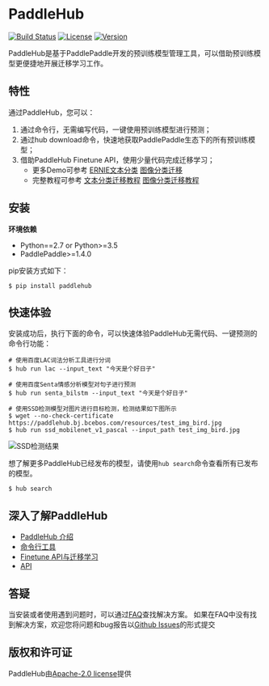 # PaddleHub

[![Build Status](https://travis-ci.org/PaddlePaddle/PaddleHub.svg?branch=develop)](https://travis-ci.org/PaddlePaddle/PaddleHub)
[![License](https://img.shields.io/badge/license-Apache%202-blue.svg)](LICENSE)
[![Version](https://img.shields.io/github/release/PaddlePaddle/PaddleHub.svg)](https://github.com/PaddlePaddle/PaddleHub/releases)

PaddleHub是基于PaddlePaddle开发的预训练模型管理工具，可以借助预训练模型更便捷地开展迁移学习工作。

## 特性

通过PaddleHub，您可以：

1. 通过命令行，无需编写代码，一键使用预训练模型进行预测；
2. 通过hub download命令，快速地获取PaddlePaddle生态下的所有预训练模型；
3. 借助PaddleHub Finetune API，使用少量代码完成迁移学习；
   - 更多Demo可参考 [ERNIE文本分类](https://github.com/PaddlePaddle/PaddleHub/tree/release/v0.5.0/demo/text-classification) [图像分类迁移](https://github.com/PaddlePaddle/PaddleHub/tree/release/v0.5.0/demo/image-classification)
   - 完整教程可参考 [文本分类迁移教程](https://github.com/PaddlePaddle/PaddleHub/tree/release/v0.5.0/docs/turtorial/nlp_tl_turtorial.md)  [图像分类迁移教程](https://github.com/PaddlePaddle/PaddleHub/tree/release/v0.5.0/docs/turtorial/cv_tl_turtorial.md)

## 安装

**环境依赖**
* Python==2.7 or Python>=3.5
* PaddlePaddle>=1.4.0

pip安装方式如下：

```shell
$ pip install paddlehub
```

## 快速体验

安装成功后，执行下面的命令，可以快速体验PaddleHub无需代码、一键预测的命令行功能：

```shell
# 使用百度LAC词法分析工具进行分词
$ hub run lac --input_text "今天是个好日子"

# 使用百度Senta情感分析模型对句子进行预测
$ hub run senta_bilstm --input_text "今天是个好日子"

# 使用SSD检测模型对图片进行目标检测，检测结果如下图所示
$ wget --no-check-certificate https://paddlehub.bj.bcebos.com/resources/test_img_bird.jpg
$ hub run ssd_mobilenet_v1_pascal --input_path test_img_bird.jpg
```
![SSD检测结果](https://raw.githubusercontent.com/PaddlePaddle/PaddleHub/release/v0.5.0/docs/imgs/test_img_bird_output.jpg)

想了解更多PaddleHub已经发布的模型，请使用`hub search`命令查看所有已发布的模型。

```shell
$ hub search
```

## 深入了解PaddleHub
* [PaddleHub 介绍](https://github.com/PaddlePaddle/PaddleHub/tree/release/v0.5.0/docs/home.md)
* [命令行工具](https://github.com/PaddlePaddle/PaddleHub/tree/release/v0.5.0/docs/turtorial/cmd_tool.md)
* [Finetune API与迁移学习](https://github.com/PaddlePaddle/PaddleHub/tree/release/v0.5.0/docs/turtorial/paddlehub_tl.md)
* [API](https://github.com/PaddlePaddle/PaddleHub/tree/release/v0.5.0/docs/api/finetune_api.md)

## 答疑

当安装或者使用遇到问题时，可以通过[FAQ](https://github.com/PaddlePaddle/PaddleHub/wiki/PaddleHub-FAQ)查找解决方案。
如果在FAQ中没有找到解决方案，欢迎您将问题和bug报告以[Github Issues](https://github.com/PaddlePaddle/PaddleHub/issues)的形式提交

## 版权和许可证
PaddleHub由[Apache-2.0 license](LICENSE)提供
